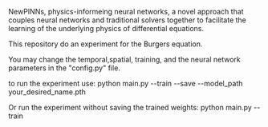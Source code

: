 NewPINNs, physics-informeing neural networks, a novel approach that couples neural networks and traditional solvers together to facilitate the learning of the underlying physics of differential equations.

This repository do an experiment for the Burgers equation.

You may change the temporal,spatial, training, and the neural network parameters in the "config.py" file.

to run the experiment use:
python main.py --train --save --model_path your_desired_name.pth

Or run the experiment without saving the trained weights:
python main.py --train